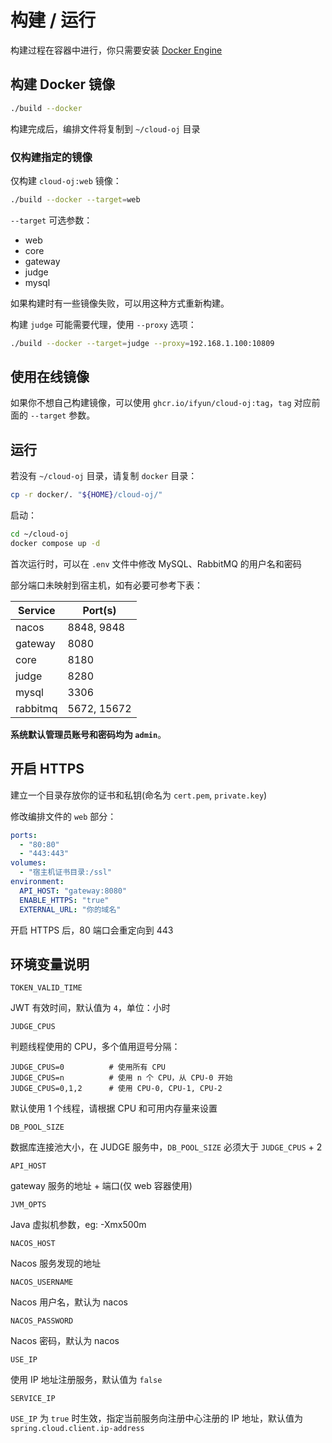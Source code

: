 # 构建 / 运行

构建过程在容器中进行，你只需要安装 [Docker Engine](https://docs.docker.com/engine/install/)

## 构建 Docker 镜像

```bash
./build --docker
```

构建完成后，编排文件将复制到 `~/cloud-oj` 目录

### 仅构建指定的镜像

仅构建 `cloud-oj:web` 镜像：

```bash
./build --docker --target=web
```

`--target` 可选参数：

- web
- core
- gateway
- judge
- mysql

如果构建时有一些镜像失败，可以用这种方式重新构建。

构建 `judge` 可能需要代理，使用 `--proxy` 选项：

```bash
./build --docker --target=judge --proxy=192.168.1.100:10809
```

## 使用在线镜像

如果你不想自己构建镜像，可以使用 `ghcr.io/ifyun/cloud-oj:tag`，`tag` 对应前面的 `--target` 参数。

## 运行

若没有 `~/cloud-oj` 目录，请复制 `docker` 目录：

```bash
cp -r docker/. "${HOME}/cloud-oj/"
```

启动：

```bash
cd ~/cloud-oj
docker compose up -d
```

首次运行时，可以在 `.env` 文件中修改 MySQL、RabbitMQ 的用户名和密码

部分端口未映射到宿主机，如有必要可参考下表：

| Service  | Port(s)     |
|----------|-------------|
| nacos    | 8848, 9848  |
| gateway  | 8080        |
| core     | 8180        |
| judge    | 8280        |
| mysql    | 3306        |
| rabbitmq | 5672, 15672 |

**系统默认管理员账号和密码均为 `admin`**。

## 开启 HTTPS

建立一个目录存放你的证书和私钥(命名为 `cert.pem`, `private.key`)

修改编排文件的 `web` 部分：

```yaml
ports:
  - "80:80"
  - "443:443"
volumes:
  - "宿主机证书目录:/ssl"
environment:
  API_HOST: "gateway:8080"
  ENABLE_HTTPS: "true"
  EXTERNAL_URL: "你的域名"
```

开启 HTTPS 后，80 端口会重定向到 443

## 环境变量说明

`TOKEN_VALID_TIME`

JWT 有效时间，默认值为 `4`，单位：小时

`JUDGE_CPUS`

判题线程使用的 CPU，多个值用逗号分隔：

```
JUDGE_CPUS=0          # 使用所有 CPU
JUDGE_CPUS=n          # 使用 n 个 CPU，从 CPU-0 开始
JUDGE_CPUS=0,1,2      # 使用 CPU-0, CPU-1, CPU-2
```

默认使用 1 个线程，请根据 CPU 和可用内存量来设置

`DB_POOL_SIZE`

数据库连接池大小，在 JUDGE 服务中，`DB_POOL_SIZE` 必须大于 `JUDGE_CPUS` + 2

`API_HOST`

gateway 服务的地址 + 端口(仅 web 容器使用)

`JVM_OPTS`

Java 虚拟机参数，eg: -Xmx500m

`NACOS_HOST`

Nacos 服务发现的地址

`NACOS_USERNAME`

Nacos 用户名，默认为 nacos

`NACOS_PASSWORD`

Nacos 密码，默认为 nacos

`USE_IP`

使用 IP 地址注册服务，默认值为 `false`

`SERVICE_IP`

`USE_IP` 为 `true` 时生效，指定当前服务向注册中心注册的 IP 地址，默认值为 `spring.cloud.client.ip-address`
